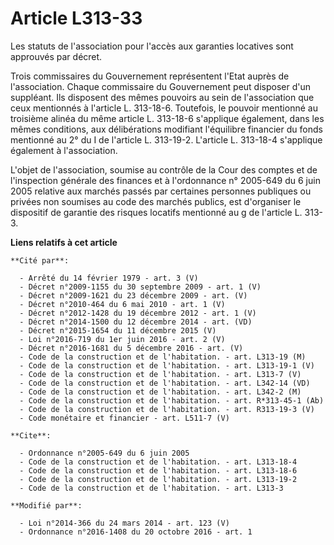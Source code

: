# Article L313-33

Les statuts de l'association pour l'accès aux garanties locatives sont approuvés par décret. 

Trois commissaires du Gouvernement représentent l'Etat auprès de l'association. Chaque commissaire du Gouvernement peut
disposer d'un suppléant. Ils disposent des mêmes pouvoirs au sein de l'association que ceux mentionnés à l'article L.
313-18-6. Toutefois, le pouvoir mentionné au troisième alinéa du même article L. 313-18-6 s'applique également, dans les
mêmes conditions, aux délibérations modifiant l'équilibre financier du fonds mentionné au 2° du I de l'article L. 313-19-2.
L'article L. 313-18-4 s'applique également à l'association. 

L'objet de l'association, soumise au contrôle de la Cour des comptes et de l'inspection générale des finances et à
l'ordonnance n° 2005-649 du 6 juin 2005 relative aux marchés passés par certaines personnes publiques ou privées non soumises
au code des marchés publics, est d'organiser le dispositif de garantie des risques locatifs mentionné au g de l'article L.
313-3.

**Liens relatifs à cet article**

	**Cité par**:

	  - Arrêté du 14 février 1979 - art. 3 (V)
	  - Décret n°2009-1155 du 30 septembre 2009 - art. 1 (V)
	  - Décret n°2009-1621 du 23 décembre 2009 - art. (V)
	  - Décret n°2010-464 du 6 mai 2010 - art. 1 (V)
	  - Décret n°2012-1428 du 19 décembre 2012 - art. 1 (V)
	  - Décret n°2014-1500 du 12 décembre 2014 - art. (VD)
	  - Décret n°2015-1654 du 11 décembre 2015 (V)
	  - Loi n°2016-719 du 1er juin 2016 - art. 2 (V)
	  - Décret n°2016-1681 du 5 décembre 2016 - art. (V)
	  - Code de la construction et de l'habitation. - art. L313-19 (M)
	  - Code de la construction et de l'habitation. - art. L313-19-1 (V)
	  - Code de la construction et de l'habitation. - art. L313-7 (V)
	  - Code de la construction et de l'habitation. - art. L342-14 (VD)
	  - Code de la construction et de l'habitation. - art. L342-2 (M)
	  - Code de la construction et de l'habitation. - art. R*313-45-1 (Ab)
	  - Code de la construction et de l'habitation. - art. R313-19-3 (V)
	  - Code monétaire et financier - art. L511-7 (V)

	**Cite**:

	  - Ordonnance n°2005-649 du 6 juin 2005
	  - Code de la construction et de l'habitation. - art. L313-18-4
	  - Code de la construction et de l'habitation. - art. L313-18-6
	  - Code de la construction et de l'habitation. - art. L313-19-2
	  - Code de la construction et de l'habitation. - art. L313-3

	**Modifié par**:

	  - Loi n°2014-366 du 24 mars 2014 - art. 123 (V)
	  - Ordonnance n°2016-1408 du 20 octobre 2016 - art. 1

